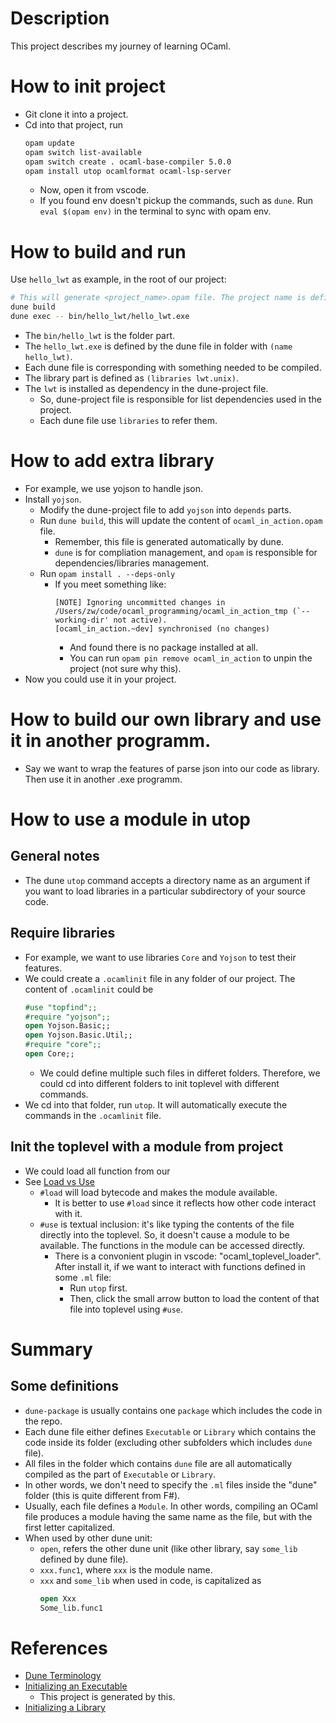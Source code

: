 # Description
This project describes my journey of learning OCaml. 

# How to init project 
- Git clone it into a project. 
- Cd into that project, run 
  ```sh 
  opam update
  opam switch list-available
  opam switch create . ocaml-base-compiler 5.0.0
  opam install utop ocamlformat ocaml-lsp-server
  ```
   - Now, open it from vscode.
   - If you found env doesn't pickup the commands, such as `dune`. Run `eval $(opam env)` in the terminal to sync with opam env. 

# How to build and run
Use `hello_lwt` as example, in the root of our project: 
```sh 
# This will generate <project_name>.opam file. The project name is defined in the dune-project file.
dune build
dune exec -- bin/hello_lwt/hello_lwt.exe
```
- The `bin/hello_lwt` is the folder part.
- The `hello_lwt.exe` is defined by the dune file in folder with `(name hello_lwt)`. 
- Each dune file is corresponding with something needed to be compiled. 
- The library part is defined as `(libraries lwt.unix)`. 
- The `lwt` is installed as dependency in the dune-project file. 
  - So, dune-project file is responsible for list dependencies used in the project. 
  - Each dune file use `libraries` to refer them.

# How to add extra library
- For example, we use yojson to handle json.
- Install `yojson`.
  - Modify the dune-project file to add `yojson` into `depends` parts.
  - Run `dune build`, this will update the content of `ocaml_in_action.opam` file. 
    - Remember, this file is generated automatically by dune. 
    - `dune` is for compliation management, and `opam` is responsible for dependencies/libraries management.
  - Run `opam install . --deps-only`
    - If you meet something like: 
      ```text 
      [NOTE] Ignoring uncommitted changes in /Users/zw/code/ocaml_programming/ocaml_in_action_tmp (`--working-dir' not active).
      [ocaml_in_action.~dev] synchronised (no changes)
      ```
      - And found there is no package installed at all. 
      - You can run `opam pin remove ocaml_in_action` to unpin the project (not sure why this).
- Now you could use it in your project. 

# How to build our own library and use it in another programm. 
- Say we want to wrap the features of parse json into our code as library. Then use it in another .exe programm. 


# How to use a module in utop 
## General notes 
- The dune `utop` command accepts a directory name as an argument if you want to load libraries in a particular subdirectory of your source code.


## Require libraries
- For example, we want to use libraries `Core` and `Yojson` to test their features.
- We could create a `.ocamlinit` file in any folder of our project. 
  The content of `.ocamlinit` could be
  ```ocaml 
  #use "topfind";;
  #require "yojson";;
  open Yojson.Basic;;
  open Yojson.Basic.Util;;
  #require "core";;
  open Core;;
  ``` 
  - We could define multiple such files in differet folders. Therefore, we could cd into different folders to init toplevel with different commands. 
- We cd into that folder, run `utop`. It will automatically execute the commands in the `.ocamlinit` file. 
## Init the toplevel with a module from project 
- We could load all function from our 
- See [Load vs Use](https://courses.cs.cornell.edu/cs3110/2021sp/textbook/modules/toplevel.html)
  - `#load` will load bytecode and makes the module available.
    - It is better to use `#load` since it reflects how other code interact with it.  
  - `#use` is textual inclusion: it's like typing the contents of the file directly into the toplevel. So, it doesn't cause a module to be available. The functions in the module can be accessed directly. 
    - There is a convonient plugin in vscode: "ocaml_toplevel_loader". After install it, if we want to interact with functions defined in some `.ml` file:
      - Run `utop` first. 
      - Then, click the small arrow button to load the content of that file into toplevel using `#use`.
# Summary 
## Some definitions 
  - `dune-package` is usually contains one `package` which includes the code in the repo. 
  - Each dune file either defines `Executable` or `Library` which contains the code inside its folder (excluding other subfolders which includes `dune` file).
  - All files in the folder which contains `dune` file are all automatically compiled as the part of `Executable` or `Library`. 
  - In other words, we don't need to specify the `.ml` files inside the "dune" folder (this is quite different from F#).
  - Usually, each file defines a `Module`. In other words, compiling an OCaml file produces a module having the same name as the file, but with the first letter capitalized.
  - When used by other dune unit: 
    - `open`, refers the other dune unit (like other library, say `some_lib` defined by dune file).
    - `xxx.func1`, where `xxx` is the module name. 
    - `xxx` and `some_lib` when used in code, is capitalized as 
      ```ocaml 
      open Xxx 
      Some_lib.func1  
      ```
    

# References 
- [Dune Terminology](https://dune.readthedocs.io/en/stable/overview.html#terminology)
- [Initializing an Executable](https://dune.readthedocs.io/en/stable/quick-start.html#initializing-an-executable) 
  - This project is generated by this. 
- [Initializing a Library](https://dune.readthedocs.io/en/stable/quick-start.html#initializing-a-library)